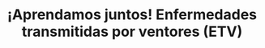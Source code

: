 ---
img : ./img/etv.webp
title : ¡Aprendamos juntos! Enfermedades transmitidas por ventores (ETV)
company : Fondo Editorial CIB
description : "Bordeando la costa, desde El cabo de la Vela hasta el golfo de Urabá, llegó Rodrigo de Bastidas, por allá por 1501, a esta tierra antioqueña situada entre los ríos Cauca y Magdalena. Aunque las enfermedades transmitidas por mosquitos parece un problema reciente, por entonces, también hubo gentes que fueron víctimas del paludismo. ¿A qué se deberá? Por ahora, solo podríamos decir que, en estas zonas boscosas y tropicales, así como la tierra se vuelve húmeda; las montañas, difuminadas por la niebla, comienzan a recobrar su verdor; los pájaros a oírse de nuevo haciendo bulla entre las ramas y los animales silvestres a escabullirse de los árboles, cuando la lluvia empieza a ceder y el sol a meterse en bocanadas, para desgracia de nuestra salud pública aparecen los benditos mosquitos, poniendo sus huevos en los pozos y represas. Por ello, esta cartilla constituye un intento de trascender el conocimiento médico y biológico académico para acercarlo amena y didácticamente a las comunidades campesinas e indígenas con necesidades en materia de salud pública, tal como presentar la salud preventiva con el carácter de derecho inalienable y asunto de valor cívico transformador de sus condiciones vitales."
alt : ¡Aprendamos juntos! Enfermedades transmitidas por ventores (ETV)
url : portafolio/Aprendamos juntos Enfermedades transmitidas por ventores
---